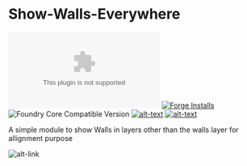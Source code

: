 # Show-Walls-Everywhere

![Latest Release Download Count](https://img.shields.io/github/downloads/theripper93/Show-Walls-Everywhere/latest/module.zip?color=2b82fc&label=DOWNLOADS&style=for-the-badge) [![Forge Installs](https://img.shields.io/badge/dynamic/json?label=Forge%20Installs&query=package.installs&suffix=%25&url=https%3A%2F%2Fforge-vtt.com%2Fapi%2Fbazaar%2Fpackage%2Fshowwalls&colorB=03ff1c&style=for-the-badge)](https://forge-vtt.com/bazaar#package=showwalls) ![Foundry Core Compatible Version](https://img.shields.io/badge/dynamic/json.svg?url=https%3A%2F%2Fraw.githubusercontent.com%2Ftheripper93%2FShow-Walls-Everywhere%2Fmain%2Fmodule.json&label=Foundry%20Version&query=$.compatibleCoreVersion&colorB=orange&style=for-the-badge) [![alt-text](https://img.shields.io/badge/-Patreon-%23ff424d?style=for-the-badge)](https://www.patreon.com/theripper93) [![alt-text](https://img.shields.io/badge/-Discord-%235662f6?style=for-the-badge)](https://discord.gg/V9YD94AeY3)

A simple module to show Walls in layers other than the walls layer for allignment purpose

![alt-link](https://github.com/theripper93/Show-Walls-Everywhere/raw/main/wiki/showwalls.jpg)
